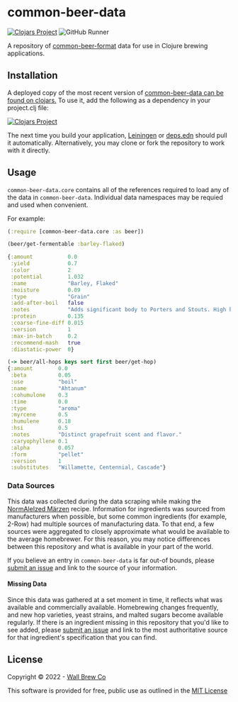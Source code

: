 # common-beer-data

[![Clojars Project](https://img.shields.io/clojars/v/com.wallbrew/common-beer-data.svg)](https://clojars.org/com.wallbrew/common-beer-data)
![GitHub Runner](https://github.com/Wall-Brew-Co/common-beer-data/workflows/Clojurescript%20CI/badge.svg)

A repository of [common-beer-format](https://github.com/Wall-Brew-Co/common-beer-format) data for use in Clojure brewing applications.

## Installation

A deployed copy of the most recent version of [common-beer-data can be found on clojars.](https://clojars.org/com.wallbrew/common-beer-data)
To use it, add the following as a dependency in your project.clj file:

[![Clojars Project](https://clojars.org/com.wallbrew/common-beer-data/latest-version.svg)](https://clojars.org/com.wallbrew/common-beer-data)

The next time you build your application, [Leiningen](https://leiningen.org/) or [deps.edn](https://clojure.org/guides/deps_and_cli) should pull it automatically.
Alternatively, you may clone or fork the repository to work with it directly.

## Usage

`common-beer-data.core` contains all of the references required to load any of the data in `common-beer-data`.
Individual data namespaces may be requied and used when convenient.

For example:

```clj
(:require [common-beer-data.core :as beer])

(beer/get-fermentable :barley-flaked)

{:amount           0.0
 :yield            0.7
 :color            2
 :potential        1.032
 :name             "Barley, Flaked"
 :moisture         0.09
 :type             "Grain"
 :add-after-boil   false
 :notes            "Adds significant body to Porters and Stouts. High haze producing protein prevents use in light beers."
 :protein          0.135
 :coarse-fine-diff 0.015
 :version          1
 :max-in-batch     0.2
 :recommend-mash   true
 :diastatic-power  0}

(-> beer/all-hops keys sort first beer/get-hop)
{:amount        0.0
 :beta          0.05
 :use           "boil"
 :name          "Ahtanum"
 :cohumulone    0.3
 :time          0.0
 :type          "aroma"
 :myrcene       0.5
 :humulene      0.18
 :hsi           0.5
 :notes         "Distinct grapefruit scent and flavor."
 :caryophyllene 0.1
 :alpha         0.057
 :form          "pellet"
 :version       1
 :substitutes   "Willamette, Centennial, Cascade"}
```

### Data Sources

This data was collected during the data scraping while making the [NormAleIzed Märzen](https://wallbrew.com/2019/11/21/mk-iv-normaleized-marzen/) recipe.
Information for ingredients was sourced from manufacturers when possible, but some common ingredients (for example, 2-Row) had multiple sources of manufacturing data.
To that end, a few sources were aggregated to closely approximate what would be available to the average homebrewer.
For this reason, you may notice differences between this repository and what is available in your part of the world.

If you believe an entry in `common-beer-data` is far out-of bounds, please [submit an issue](https://github.com/Wall-Brew-Co/common-beer-data/issues/new/choose) and link to the source of your information.

#### Missing Data

Since this data was gathered at a set moment in time, it reflects what was available and commercially available.
Homebrewing changes frequently, and new hop varieties, yeast strains, and malted sugars become available regularly.
If there is an ingredient missing in this repository that you'd like to see added, please [submit an issue](https://github.com/Wall-Brew-Co/common-beer-data/issues/new/choose) and link to the most authoritative source for that ingredient's specification that you can find.

## License

Copyright © 2022 - [Wall Brew Co](https://wallbrew.com/)

This software is provided for free, public use as outlined in the [MIT License](https://github.com/Wall-Brew-Co/common-beer-data/blob/master/LICENSE)
